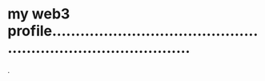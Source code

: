 # my web3 profile...................................................................................
.
